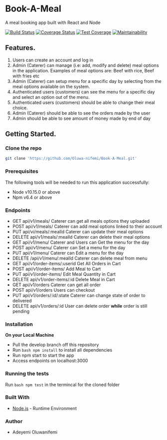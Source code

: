 
# Book-A-Meal
A meal booking app built with React and Node

[![Build Status](https://travis-ci.org/Oluwa-nifemi/Book-A-Meal.svg?branch=develop)](https://travis-ci.org/Oluwa-nifemi/Book-A-Meal)
[![Coverage Status](https://coveralls.io/repos/github/Oluwa-nifemi/Book-A-Meal/badge.svg?branch=develop)](https://coveralls.io/github/Oluwa-nifemi/Book-A-Meal?branch=develop)
[![Test Coverage](https://api.codeclimate.com/v1/badges/61a70bd38b323f103756/test_coverage)](https://codeclimate.com/github/Oluwa-nifemi/Book-A-Meal/test_coverage)
[![Maintainability](https://api.codeclimate.com/v1/badges/61a70bd38b323f103756/maintainability)](https://codeclimate.com/github/Oluwa-nifemi/Book-A-Meal/maintainability)

## Features.
1. Users can create an account and log in
2. Admin (Caterer) can manage (i.e: add, modify and delete) meal options in
the application. Examples of meal options are: Beef with rice, Beef with fries etc
3. Admin (Caterer) can setup menu for a specific day by selecting from the
meal options available on the system.
4. Authenticated users (customers) can see the menu for a specific day and
select an option out of the menu.
5. Authenticated users (customers) should be able to change their meal choice.
6. Admin (Caterer) should be able to see the orders made by the user
7. Admin should be able to see amount of money made by end of day

## Getting Started.
### Clone the repo
```bash
git clone 'https://github.com/Oluwa-nifemi/Book-A-Meal.git'
```
### Prerequisites
The following tools will be needed to run this application successfully:
* Node v10.15.0 or above
* Npm v6.4 or above

### Endpoints
* GET api/v1/meals/ Caterer can get all meals options they uploaded
* POST api/v1/meals/ Caterer can add meal options linked to their account
* PUT api/vi/meals/:mealId Caterer can update their meal options
* DELETE api/v1/meals/:mealId Caterer can delete their meal options
* GET api/v1/menu/ Caterer and Users can Get the menu for the day
* POST api/v1/menu/ Caterer can Set a menu for the day
* PUT api/v1/menu/ Caterer can Edit a menu for the day
* DELETE /api/v1/menu/:mealId Caterer can delete meal from menu
* GET api/v1/order-items/:userid Get All Orders in Cart
* POST api/v1/order-items/ Add Meal to Cart
* PUT api/v1/order-items/ Edit Meal Quantity in Cart
* DELETE api/v1/order-items/:id Delete Meal in Cart
* GET api/v1/orders Caterer can get all order
* POST api/v1/orders Users can checkout
* PUT api/v1/orders/:id/:state Caterer can change state of order to delivered
* DELETE api/v1/orders/:id User can delete order **while** order is still pending

### Installation
**On your Local Machine**
* Pull the develop branch off this repository
* Run ```bash npm install``` to install all dependencies
* Run npm start to start the app
* Access endpoints on localhost:3000

### Running the tests
Run ```bash npm test``` in the termincal for the cloned folder

### Built With
* <a href = 'http://www.nodejs.org/'>Node.js</a> - Runtime Environment

### Author
* Adeyemi Oluwanifemi

